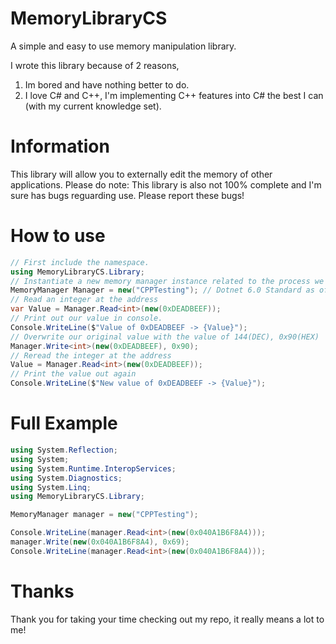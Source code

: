 # MemoryLibraryCS
A simple and easy to use memory manipulation library.

I wrote this library because of 2 reasons,
1) Im bored and have nothing better to do.
2) I love C# and C++, I'm implementing C++ features into C# the best I can (with my current knowledge set).

# Information
This library will allow you to externally edit the memory of other applications.
Please do note: This library is also not 100% complete and I'm sure has bugs reguarding use.
Please report these bugs!

# How to use
```cs
// First include the namespace.
using MemoryLibraryCS.Library;
// Instantiate a new memory manager instance related to the process we would like to manage
MemoryManager Manager = new("CPPTesting"); // Dotnet 6.0 Standard as of 1/31/2022
// Read an integer at the address
var Value = Manager.Read<int>(new(0xDEADBEEF));
// Print out our value in console.
Console.WriteLine($"Value of 0xDEADBEEF -> {Value}");
// Overwrite our original value with the value of 144(DEC), 0x90(HEX)
Manager.Write<int>(new(0xDEADBEEF), 0x90);
// Reread the integer at the address
Value = Manager.Read<int>(new(0xDEADBEEF));
// Print the value out again
Console.WriteLine($"New value of 0xDEADBEEF -> {Value}");
```
# Full Example
```cs
using System.Reflection;
using System;
using System.Runtime.InteropServices;
using System.Diagnostics;
using System.Linq;
using MemoryLibraryCS.Library;

MemoryManager manager = new("CPPTesting");

Console.WriteLine(manager.Read<int>(new(0x040A1B6F8A4)));
manager.Write(new(0x040A1B6F8A4), 0x69);
Console.WriteLine(manager.Read<int>(new(0x040A1B6F8A4)));
```
# Thanks
Thank you for taking your time checking out my repo, it really means a lot to me!
